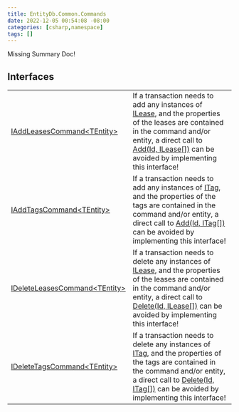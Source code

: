 ```yaml
---
title: EntityDb.Common.Commands
date: 2022-12-05 00:54:08 -08:00
categories: [csharp,namespace]
tags: []
---
```


Missing Summary Doc!
## Interfaces
<table><tr><td><a href='/posts/csharp.member.entitydb.common.commands.iaddleasescommand-1/'>IAddLeasesCommand&lt;TEntity&gt;</a></td><td>
If a transaction needs to add any instances of <a href='/posts/csharp.member.entitydb.abstractions.leases.ilease/'>ILease</a>, and the properties of the leases
are contained in the command and/or entity, a direct call to
<!--/posts/csharp.member.entitydb.abstractions.transactions.builders.itransactionbuilder-1.add/--><a href='#'>Add(Id, ILease[])</a>
can be avoided by implementing this interface!
</td></tr><tr><td><a href='/posts/csharp.member.entitydb.common.commands.iaddtagscommand-1/'>IAddTagsCommand&lt;TEntity&gt;</a></td><td>
If a transaction needs to add any instances of <a href='/posts/csharp.member.entitydb.abstractions.tags.itag/'>ITag</a>, and the properties of the tags
are contained in the command and/or entity, a direct call to
<!--/posts/csharp.member.entitydb.abstractions.transactions.builders.itransactionbuilder-1.add/--><a href='#'>Add(Id, ITag[])</a>
can be avoided by implementing this interface!
</td></tr><tr><td><a href='/posts/csharp.member.entitydb.common.commands.ideleteleasescommand-1/'>IDeleteLeasesCommand&lt;TEntity&gt;</a></td><td>
If a transaction needs to delete any instances of <a href='/posts/csharp.member.entitydb.abstractions.leases.ilease/'>ILease</a>, and the properties of the leases
are contained in the command and/or entity, a direct call to
<!--/posts/csharp.member.entitydb.abstractions.transactions.builders.itransactionbuilder-1.delete/--><a href='#'>Delete(Id, ILease[])</a>
can be avoided by implementing this interface!
</td></tr><tr><td><a href='/posts/csharp.member.entitydb.common.commands.ideletetagscommand-1/'>IDeleteTagsCommand&lt;TEntity&gt;</a></td><td>
If a transaction needs to delete any instances of <a href='/posts/csharp.member.entitydb.abstractions.tags.itag/'>ITag</a>, and the properties of the tags
are contained in the command and/or entity, a direct call to
<!--/posts/csharp.member.entitydb.abstractions.transactions.builders.itransactionbuilder-1.delete/--><a href='#'>Delete(Id, ITag[])</a>
can be avoided by implementing this interface!
</td></tr></table>
